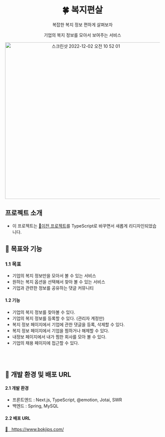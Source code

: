 <div align="center">
  <h1>🍀 복지편살</h1>
  <p>복잡한 복지 정보 편하게 살펴보자</p>
  <p>기업의 복지 정보를 모아서 보여주는 서비스</p>

<img width="510" alt="스크린샷 2022-12-02 오전 10 52 01" src="https://user-images.githubusercontent.com/87234410/205196696-1f122ce0-1a9e-4325-a55d-741110d93262.png">

</div>

## 프로젝트 소개
 * 이 프로젝트는 <a href="https://github.com/IRONDESK/bokjips-old">🔗이전 프로젝트</a>를 TypeScript로 바꾸면서 새롭게 리디자인되었습니다.
 
 
## 🌼 목표와 기능 <a id="chapter-1"></a>

### 1.1 목표
- 기업의 복지 정보만을 모아서 볼 수 있는 서비스
- 원하는 복지 옵션을 선택해서 찾아 볼 수 있는 서비스
- 기업과 관련한 정보를 공유하는 댓글 커뮤니티

#### 1.2 기능

- 기업의 복지 정보를 찾아볼 수 있다.
- 기업의 복지 정보를 등록할 수 있다. (관리자 계정만)
- 복지 정보 페이지에서 기업에 관한 댓글을 등록, 삭제할 수 있다.
- 복지 정보 페이지에서 기업을 찜하거나 해제할 수 있다.
- 내정보 페이지에서 내가 찜한 회사를 모아 볼 수 있다.
- 기업의 채용 페이지에 접근할 수 있다.

<br><br>


## 🌵 개발 환경 및 배포 URL <a id="chapter-2"></a>

#### 2.1 개발 환경

- 프론트엔드 : Next.js, TypeScript, @emotion, Jotai, SWR
- 백엔드 : Spring, MySQL


#### 2.2 배포 URL

<a href="https://www.bokjips.com/">🔗 &nbsp; https://www.bokjips.com/</a>


<br><br>
